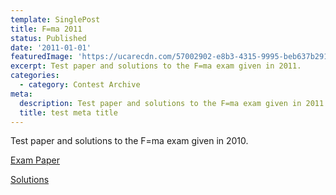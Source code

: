 ```yaml
---
template: SinglePost
title: F=ma 2011
status: Published
date: '2011-01-01'
featuredImage: 'https://ucarecdn.com/57002902-e8b3-4315-9995-beb637b29128/'
excerpt: Test paper and solutions to the F=ma exam given in 2011.
categories:
  - category: Contest Archive
meta:
  description: Test paper and solutions to the F=ma exam given in 2011.
  title: test meta title
---
```

Test paper and solutions to the F=ma exam given in 2010.

[Exam Paper](https://aapt.org/physicsteam/2012/upload/WebAssign-exam1-2011-1-4.pdf)

[Solutions](https://aapt.org/physicsteam/2012/upload/exam1-2011-1-3-answers_1.pdf)
